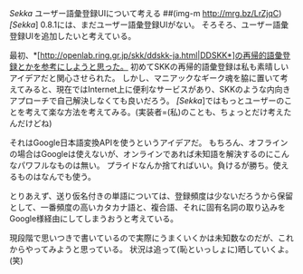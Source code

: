 *Sekka* ユーザー語彙登録UIについて考える
 ##(img-m http://mrg.bz/LrZjqC)
*[Sekka*] 0.8.1には、まだユーザー語彙登録UIがない。
そろそろ、ユーザー語彙登録UIを追加したいと考えている。

最初、*[http://openlab.ring.gr.jp/skk/ddskk-ja.html|DDSKK*]の再帰的語彙登録とかを参考にしようと思った。
初めてSKKの再帰的語彙登録は私も素晴しいアイデアだと関心させられた。
しかし、マニアックなギーク魂を脇に置いて考えてみると、現在ではInternet上に便利なサービスがあり、SKKのような内向きアプローチで自己解決しなくても良いだろう。
*[Sekka*]ではもっとユーザーのことを考えて楽な方法を考えてみる。(実装者=(私)のことも、ちょっとだけ考えたんだけどね)

それはGoogle日本語変換APIを使うというアイデアだ。
もちろん、オフラインの場合はGoogleは使えないが、オンラインであれば未知語を解決するのにこんなパワフルなものは無い。
プライドなんか捨てればいい。負けるが勝ち。使えるものはなんでも使う。

とりあえず、送り仮名付きの単語については、登録頻度は少ないだろうから保留として、一番頻度の高いカタカナ語と、複合語、それに固有名詞の取り込みをGoogle様経由にしてしまうおうと考えている。

現段階で思いつきで書いているので実際にうまくいくかは未知数なのだが、これからやってみようと思っている。
状況は追って(恥といっしょに)晒していくよ。(笑)

